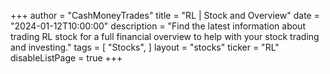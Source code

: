 +++
author = "CashMoneyTrades"
title = "RL | Stock and Overview"
date = "2024-01-12T10:00:00"
description = "Find the latest information about trading RL stock for a full financial overview to help with your stock trading and investing."
tags = [
   "Stocks",
]
layout = "stocks"
ticker = "RL"
disableListPage = true
+++
